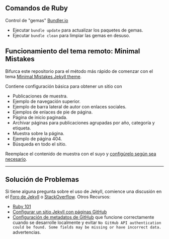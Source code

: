 ## Comandos de Ruby

Control de "gemas" [Bundler.io](https://bundler.io/v2.0/man/bundle.1.html)

- Ejecutar `bundle update` para actualizar los paquetes de gemas.
- Ejecutar `bundle clean` para limpiar las gemas en desuso.

## Funcionamiento del tema remoto: Minimal Mistakes

Bifurca este repositorio para el método más rápido de comenzar con el tema [Minimal Mistakes Jekyll theme](https://github.com/mmistakes/minimal-mistakes).

Contiene configuración básica para obtener un sitio con

- Publicaciones de muestra.
- Ejemplo de navegación superior.
- Ejemplo de barra lateral de autor con enlaces sociales.
- Ejemplos de enlaces de pie de página.
- Página de inicio paginada.
- Archivar páginas para publicaciones agrupadas por año, categoría y etiqueta.
- Muestra sobre la página.
- Ejemplo de página 404.
- Búsqueda en todo el sitio.

Reemplace el contenido de muestra con el suyo y [configúrelo según sea necesario](https://mmistakes.github.io/minimal-mistakes/docs/configuration/).

---

## Solución de Problemas

Si tiene alguna pregunta sobre el uso de Jekyll, comience una discusión en el [Foro de Jekyll](https://talk.jekyllrb.com/) o [StackOverflow](https://stackoverflow.com/questions/tagged/jekyll). Otros Recursos:

- [Ruby 101](https://jekyllrb.com/docs/ruby-101/)
- [Configurar un sitio Jekyll con páginas GitHub](https://jekyllrb.com/docs/github-pages/)
- [Configuración de metadatos de GitHub](https://github.com/jekyll/github-metadata/blob/master/docs/configuration.md#configuration) que funcione correctamente cuando se desarrolle localmente y evitar `No GitHub API authentication could be found. Some fields may be missing or have incorrect data.` advertencias.
